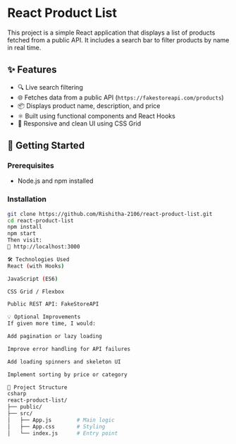 # React Product List

This project is a simple React application that displays a list of products fetched from a public API. It includes a search bar to filter products by name in real time.

## ✨ Features

- 🔍 Live search filtering
- 🌐 Fetches data from a public API (`https://fakestoreapi.com/products`)
- 📦 Displays product name, description, and price
- ⚛️ Built using functional components and React Hooks
- 🎨 Responsive and clean UI using CSS Grid

## 🚀 Getting Started

### Prerequisites
- Node.js and npm installed

### Installation

```bash
git clone https://github.com/Rishitha-2106/react-product-list.git
cd react-product-list
npm install
npm start
Then visit:
📡 http://localhost:3000

🛠 Technologies Used
React (with Hooks)

JavaScript (ES6)

CSS Grid / Flexbox

Public REST API: FakeStoreAPI

💡 Optional Improvements
If given more time, I would:

Add pagination or lazy loading

Improve error handling for API failures

Add loading spinners and skeleton UI

Implement sorting by price or category

📂 Project Structure
csharp
react-product-list/
├── public/
├── src/
│   ├── App.js        # Main logic
│   ├── App.css       # Styling
│   └── index.js      # Entry point
